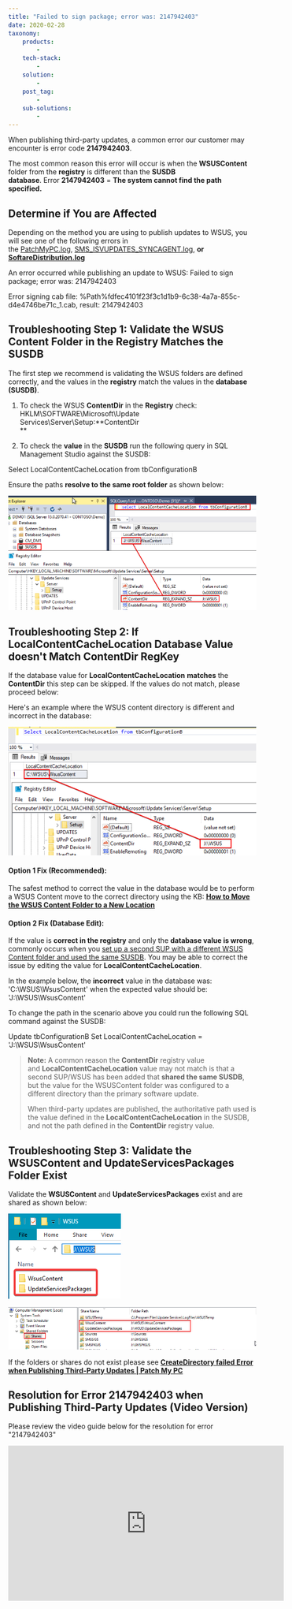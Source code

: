 ```yaml
---
title: "Failed to sign package; error was: 2147942403"
date: 2020-02-28
taxonomy:
    products:
        - 
    tech-stack:
        - 
    solution:
        - 
    post_tag:
        - 
    sub-solutions:
        - 
---
```


When publishing third-party updates, a common error our customer may encounter is error code **2147942403**.

The most common reason this error will occur is when the **WSUSContent** folder from the **registry** is different than the **SUSDB database**. Error **2147942403** = **The system cannot find the path specified.**

## Determine if You are Affected

Depending on the method you are using to publish updates to WSUS, you will see one of the following errors in the [PatchMyPC.log](/collecting-log-files-for-patch-my-pc-support#publishing-service-logs), [SMS\_ISVUPDATES\_SYNCAGENT.log](/collecting-log-files-for-patch-my-pc-support#publishing-in-console-logs), **or [SoftareDistribution.log](/collecting-log-files-for-patch-my-pc-support#publishing-service-logs)**

An error occurred while publishing an update to WSUS: Failed to sign package; error was: 2147942403

Error signing cab file: %Path%fdfec4101f23f3c1d1b9-6c38-4a7a-855c-d4e4746be71c\_1.cab, result: 2147942403

## Troubleshooting Step 1: Validate the WSUS Content Folder in the Registry Matches the SUSDB

The first step we recommend is validating the WSUS folders are defined correctly, and the values in the **registry** match the values in the **database (SUSDB)**.

1. To check the WSUS **ContentDir** in the **Registry** check: HKLM\\SOFTWARE\\Microsoft\\Update Services\\Server\\Setup:**ContentDir  
    **

3. To check the **value** in the **SUSDB** run the following query in SQL Management Studio against the SUSDB:

Select LocalContentCacheLocation from tbConfigurationB

Ensure the paths **resolve to the same root folder** as shown below:

![Validate WSUSContent Matches for Error An error occurred while publishing an update to WSUS: createdirectory failed](/_images/validate-path-matches-susdb-and-registry.png "Validate WSUSContent Matches for Error An error occurred while publishing an update to WSUS: createdirectory failed")

## Troubleshooting Step 2: If LocalContentCacheLocation Database Value doesn't Match ContentDir RegKey

If the database value for **LocalContentCacheLocation** **matches** the **ContentDir** this step can be skipped. If the values do not match, please proceed below:

Here's an example where the WSUS content directory is different and incorrect in the database:

![WSUSContent Value Does Not Match](/_images/Value-Does-Not-Match-WSUSContent.png "WSUSContent Value Does Not Match")

#### **Option 1 Fix (Recommended):**

The safest method to correct the value in the database would be to perform a WSUS Content move to the correct directory using the KB: **[How to Move the WSUS Content Folder to a New Location](https://patchmypc.com/how-to-move-the-wsus-content-folder-to-a-new-location)**

#### **Option 2 Fix (Database Edit):**

If the value is **correct in the registry** and only the **database value is wrong**, commonly occurs when you [set up a second SUP with a different WSUS Content folder and used the same SUSDB](#note). You may be able to correct the issue by editing the value for **LocalContentCacheLocation**.

In the example below, the **incorrect** value in the database was: 'C:\\WSUS\\WsusContent' when the expected value should be: 'J:\\WSUS\\WsusContent'

To change the path in the scenario above you could run the following SQL command against the SUSDB:

Update tbConfigurationB Set LocalContentCacheLocation = 'J:\\WSUS\\WsusContent'

> **Note:** A common reason the **ContentDir** registry value and **LocalContentCacheLocation** value may not match is that a second SUP/WSUS has been added that **shared the same SUSDB**, but the value for the WSUSContent folder was configured to a different directory than the primary software update.
> 
> When third-party updates are published, the authoritative path used is the value defined in the **LocalContentCacheLocation** in the SUSDB, and not the path defined in the **ContentDir** registry value.

## Troubleshooting Step 3: Validate the WSUSContent and UpdateServicesPackages Folder Exist

Validate the **WSUSContent** and **UpdateServicesPackages** exist and are shared as shown below:

![Validate WSUSContent and UpdateServicesPackages Folders Exist](/_images/Validate-WSUSContent-and-UpdateServicesPackages-Folders-Exist.png "Validate WSUSContent and UpdateServicesPackages Folders Exist")

![createdirectory failed verify WSUS Shares Exist](/_images/Validate-WSUS-Content-Folders-Exist.png "createdirectory failed verify WSUS Shares Exist")

If the folders or shares do not exist please see **[CreateDirectory failed Error when Publishing Third-Party Updates | Patch My PC](https://patchmypc.com/an-error-occurred-while-publishing-an-update-to-wsus-createdirectory-failed#topic3)**

## Resolution for Error 2147942403 when Publishing Third-Party Updates (Video Version)

Please review the video guide below for the resolution for error "2147942403"

<iframe src="https://www.youtube.com/embed/wuYYmB7OD9k" width="560" height="315" frameborder="0" allowfullscreen="allowfullscreen" data-cookieconsent="ignore"></iframe>